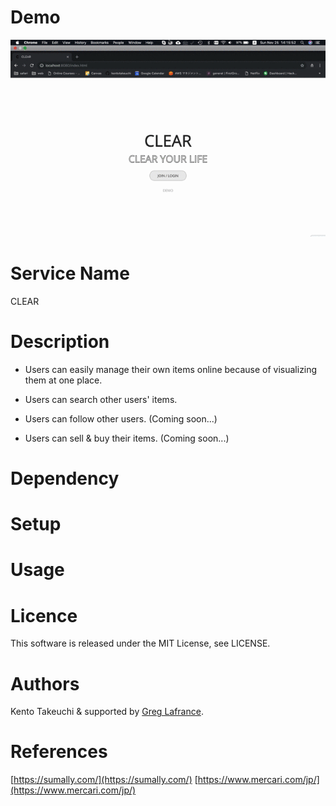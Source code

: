 # Demo
![](demo3.gif)

# Service Name
CLEAR

# Description
- Users can easily manage their own items online because of visualizing them at one place.

- Users can search other users' items.
- Users can follow other users. (Coming soon...)
- Users can sell & buy their items. (Coming soon...)

# Dependency


# Setup

# Usage

# Licence
This software is released under the MIT License, see LICENSE.

# Authors
Kento Takeuchi & supported by [Greg Lafrance](https://github.com/glafrance).

# References
[https://sumally.com/](https://sumally.com/)
[https://www.mercari.com/jp/](https://www.mercari.com/jp/)
